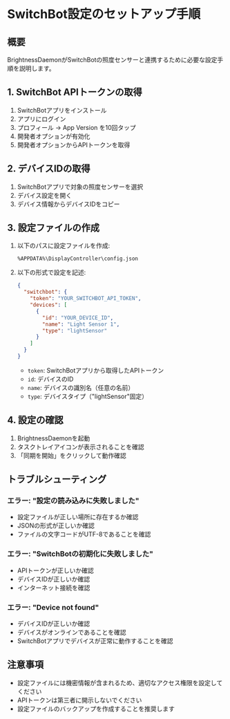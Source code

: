 # SwitchBot設定のセットアップ手順

## 概要
BrightnessDaemonがSwitchBotの照度センサーと連携するために必要な設定手順を説明します。

## 1. SwitchBot APIトークンの取得

1. SwitchBotアプリをインストール
2. アプリにログイン
3. プロフィール → App Version を10回タップ
4. 開発者オプションが有効化
5. 開発者オプションからAPIトークンを取得

## 2. デバイスIDの取得

1. SwitchBotアプリで対象の照度センサーを選択
2. デバイス設定を開く
3. デバイス情報からデバイスIDをコピー

## 3. 設定ファイルの作成

1. 以下のパスに設定ファイルを作成:
   ```
   %APPDATA%\DisplayController\config.json
   ```

2. 以下の形式で設定を記述:
   ```json
   {
     "switchbot": {
       "token": "YOUR_SWITCHBOT_API_TOKEN",
       "devices": [
         {
           "id": "YOUR_DEVICE_ID",
           "name": "Light Sensor 1",
           "type": "lightSensor"
         }
       ]
     }
   }
   ```

   - `token`: SwitchBotアプリから取得したAPIトークン
   - `id`: デバイスのID
   - `name`: デバイスの識別名（任意の名前）
   - `type`: デバイスタイプ（"lightSensor"固定）

## 4. 設定の確認

1. BrightnessDaemonを起動
2. タスクトレイアイコンが表示されることを確認
3. 「同期を開始」をクリックして動作確認

## トラブルシューティング

### エラー: "設定の読み込みに失敗しました"
- 設定ファイルが正しい場所に存在するか確認
- JSONの形式が正しいか確認
- ファイルの文字コードがUTF-8であることを確認

### エラー: "SwitchBotの初期化に失敗しました"
- APIトークンが正しいか確認
- デバイスIDが正しいか確認
- インターネット接続を確認

### エラー: "Device not found"
- デバイスIDが正しいか確認
- デバイスがオンラインであることを確認
- SwitchBotアプリでデバイスが正常に動作することを確認

## 注意事項

- 設定ファイルには機密情報が含まれるため、適切なアクセス権限を設定してください
- APIトークンは第三者に開示しないでください
- 設定ファイルのバックアップを作成することを推奨します
